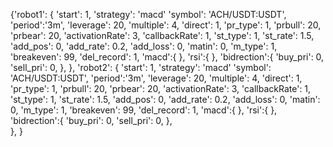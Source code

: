 {'robot1': {
    'start': 1,
    'strategy': 'macd'
    'symbol': 'ACH/USDT:USDT',
    'period':'3m',
    'leverage': 20,
    'multiple': 4,
    'direct': 1,
    'pr_type': 1,
    'prbull': 20,
    'prbear': 20,
    'activationRate': 3,
    'callbackRate': 1,
    'st_type': 1,
    'st_rate': 1.5,
    'add_pos': 0,
    'add_rate': 0.2,
    'add_loss': 0,
    'matin': 0,
    'm_type': 1,
    'breakeven': 99,
    'del_record': 1,
    'macd':{
    },
    'rsi':{
    },
    'bidrection':{
    'buy_pri': 0,
    'sell_pri': 0,
    },
},
'robot2': {
    'start': 1,
    'strategy': 'macd'
    'symbol': 'ACH/USDT:USDT',
    'period':'3m',
    'leverage': 20,
    'multiple': 4,
    'direct': 1,
    'pr_type': 1,
    'prbull': 20,
    'prbear': 20,
    'activationRate': 3,
    'callbackRate': 1,
    'st_type': 1,
    'st_rate': 1.5,
    'add_pos': 0,
    'add_rate': 0.2,
    'add_loss': 0,
    'matin': 0,
    'm_type': 1,
    'breakeven': 99,
    'del_record': 1,
    'macd':{
    },
    'rsi':{
    },
    'bidrection':{
    'buy_pri': 0,
    'sell_pri': 0,
    },    
},
}
